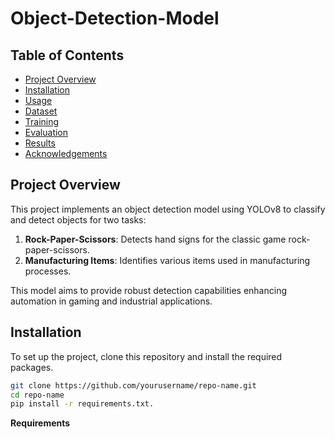 # Object-Detection-Model
## Table of Contents  
- [Project Overview](#project-overview)  
- [Installation](#installation)
- [Usage](#usage)  
- [Dataset](#dataset)  
- [Training](#training)  
- [Evaluation](#evaluation)  
- [Results](#results)  
- [Acknowledgements](#acknowledgements)
## Project Overview  
This project implements an object detection model using YOLOv8 to classify and detect objects for two tasks:  
1. **Rock-Paper-Scissors**: Detects hand signs for the classic game rock-paper-scissors.  
2. **Manufacturing Items**: Identifies various items used in manufacturing processes.  

This model aims to provide robust detection capabilities enhancing automation in gaming and industrial applications.  

## Installation  
To set up the project, clone this repository and install the required packages. 
```bash  
git clone https://github.com/yourusername/repo-name.git  
cd repo-name  
pip install -r requirements.txt.
```
 
**Requirements**
- Roboflow
- Ultralytics

## Usage
You can use the provided scripts to run inference or train the model on your datasets.

**Run Inference**

To run inference on an image or video, use the following command:
```bash  
python inference.py --source path/to/your/image_or_video
```

**Train the Model**

To train the model on your custom dataset, use the following command:
```bash  
!yolo task=detect mode=train model=yolov8n.pt data=data.yaml epochs=10 imgsz=640 plots=True
```

## Dataset
Provide information about the datasets used:

- **Rock-Paper-Scissors dataset**: Describe the dataset, including the number of images, classes, and how to obtain it (e.g., a link to download).
- **Manufacturing items dataset**: Same as above.
Make sure to include instructions on how to structure the dataset and any preprocessing steps that might be necessary.

## Training
Explain how to properly set up for training:

- Specify the config files (like data.yaml and model architecture).
- Discuss augmentation techniques used during training.
- Provide details on hyperparameters you used and any noteworthy experiments.

## Evaluation
Outline how to evaluate the model's performance:

- Metrics used (mAP, precision, recall).
- Example commands to evaluate on the validation dataset:
```bash  
!yolo task=detect mode=val model=/content/runs/detect/train/weights/best.pt data=data.yaml
```

## Results
Present the evaluation results quantitatively and visually. Include:

- Sample images with detected objects annotated.
- A summary of mAP scores and other metrics for both tasks.
- Discuss insights or observations from the results.

